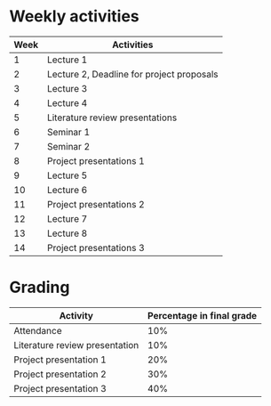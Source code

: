 # Weekly activities

| Week | Activities                                |
| ---- | ----------------------------------------- |
| 1    | Lecture 1                                 |
| 2    | Lecture 2, Deadline for project proposals |
| 3    | Lecture 3                                 |
| 4    | Lecture 4                                 |
| 5    | Literature review presentations           |
| 6    | Seminar 1                                 |
| 7    | Seminar 2                                 |
| 8    | Project presentations 1                   |
| 9    | Lecture 5                                 |
| 10   | Lecture 6                                 |
| 11   | Project presentations 2                   |
| 12   | Lecture 7                                 |
| 13   | Lecture 8                                 |
| 14   | Project presentations 3                   |

# Grading

| Activity                       | Percentage in final grade |
| ------------------------------ | ------------------------- |
| Attendance                     | 10%                       |
| Literature review presentation | 10%                       |
| Project presentation 1         | 20%                       |
| Project presentation 2         | 30%                       |
| Project presentation 3         | 40%                       |
